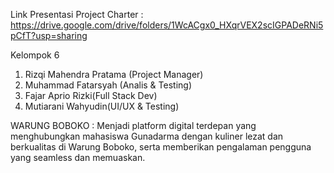 Link Presentasi Project Charter : https://drive.google.com/drive/folders/1WcACgx0_HXqrVEX2scIGPADeRNi5pCfT?usp=sharing

Kelompok 6
1. Rizqi Mahendra Pratama (Project Manager)
2. Muhammad Fatarsyah (Analis & Testing)
3. Fajar Aprio Rizki(Full Stack Dev)
4. Mutiarani Wahyudin(UI/UX & Testing)

WARUNG BOBOKO :
Menjadi platform digital terdepan yang menghubungkan mahasiswa Gunadarma dengan kuliner lezat dan berkualitas di Warung Boboko, serta memberikan pengalaman pengguna yang seamless dan memuaskan.
